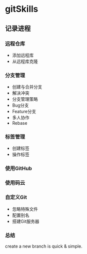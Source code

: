 # gitSkills

## 记录进程

### 远程仓库
- 添加远程库
- 从远程库克隆

### 分支管理
- 创建与合并分支
- 解决冲突
- 分支管理策略
- Bug分支
- Feature分支
- 多人协作
- Rebase

### 标签管理
- 创建标签
- 操作标签

### 使用GitHub

### 使用码云

### 自定义Git
- 忽略特殊文件
- 配置别名
- 搭建Git服务器

### 总结
create a new branch is quick & simple.
